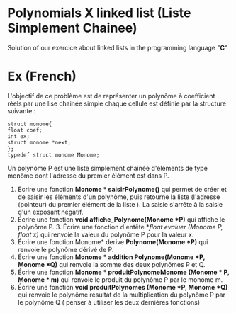 
# Polynomials  X linked list (Liste Simplement Chainee)

Solution of our exercice about linked lists in the programming language "**C**"

# Ex (French)

L'objectif de ce problème est de représenter un polynôme à coefficient réels par une lise chainée simple chaque cellule est définie par la structure suivante :
```
struct monome{
float coef;
int ex;
struct monome *next;
};
typedef struct monome Monome;
```
Un polynôme P est une liste simplement chainée d'éléments de type monôme dont l'adresse du premier élément est dans P.


1. Écrire une fonction **Monome * saisirPolynome()** qui permet de créer et de saisir les éléments d'un polynôme, puis retourne la liste (l'adresse (pointeur) du premier élément de la liste ). La saisie s'arrête à la saisie d'un exposant négatif.
2. Écrire une fonction **void affiche_Polynome(Monome \*P)** qui affiche le polynôme P. 3. Écrire une fonction d'entête **float evaluer (Monome *P, float x)** qui renvoie la valeur du polynôme P pour la valeur x.
4. Écrire une fonction Monome* derive **Polynome(Monome \*P)** qui renvoie le polynôme dérivé de P.
5. Écrire une fonction **Monome \* addition Polynome(Monome \*P, Monome \*Q)** qui renvoie la somme des deux polynômes P et Q.
6. Écrire une fonction **Monome \* produitPolynomeMonome (Monome * P, Monome * m)** qui renvoie le produit du polynôme P par le monome m.
7. Écrire une fonction **void produitPolynomes (Monome \*P, Monome \*Q)** qui renvoie le polynôme résultat de la multiplication du polynôme P par le polynôme Q ( penser à utiliser les deux dernières fonctions)
